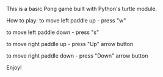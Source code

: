 This is a basic Pong game built with Python's turtle module.

How to play:
to move left paddle up - press "w"

to move left paddle down - press "s"

to move right paddle up - press "Up" arrow button

to move right paddle down - press "Down" arrow button

Enjoy!

